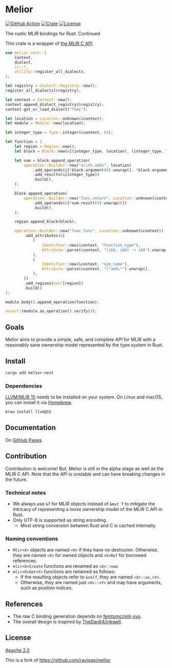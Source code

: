 # Melior

[![GitHub Action](https://img.shields.io/github/actions/workflow/status/edg-l/melior-next/test.yaml?branch=main&style=flat-square)](https://github.com/edg-l/melior-next/actions?query=workflow%3Atest)
[![Crate](https://img.shields.io/crates/v/melior-next.svg?style=flat-square)](https://crates.io/crates/melior)
[![License](https://img.shields.io/github/license/edg-l/melior-next.svg?style=flat-square)](LICENSE)

The rustic MLIR bindings for Rust. Continued

This crate is a wrapper of [the MLIR C API](https://mlir.llvm.org/docs/CAPI/).

```rust
use melior_next::{
    Context,
    dialect,
    ir::*,
    utility::register_all_dialects,
};

let registry = dialect::Registry::new();
register_all_dialects(&registry);

let context = Context::new();
context.append_dialect_registry(&registry);
context.get_or_load_dialect("func");

let location = Location::unknown(&context);
let module = Module::new(location);

let integer_type = Type::integer(&context, 64);

let function = {
    let region = Region::new();
    let block = Block::new(&[(integer_type, location), (integer_type, location)]);

    let sum = block.append_operation(
        operation::Builder::new("arith.addi", location)
            .add_operands(&[*block.argument(0).unwrap(), *block.argument(1).unwrap()])
            .add_results(&[integer_type])
            .build(),
    );

    block.append_operation(
        operation::Builder::new("func.return", Location::unknown(&context))
            .add_operands(&[*sum.result(0).unwrap()])
            .build(),
    );

    region.append_block(block);

    operation::Builder::new("func.func", Location::unknown(&context))
        .add_attributes(&[
            (
                Identifier::new(&context, "function_type"),
                Attribute::parse(&context, "(i64, i64) -> i64").unwrap(),
            ),
            (
                Identifier::new(&context, "sym_name"),
                Attribute::parse(&context, "\"add\"").unwrap(),
            ),
        ])
        .add_regions(vec![region])
        .build()
};

module.body().append_operation(function);

assert!(module.as_operation().verify());
```

## Goals

Melior aims to provide a simple, safe, and complete API for MLIR with a reasonably sane ownership model represented by the type system in Rust.

## Install

```sh
cargo add melior-next
```

### Dependencies

[LLVM/MLIR 15](https://llvm.org/) needs to be installed on your system. On Linux and macOS, you can install it via [Homebrew](https://brew.sh).

```sh
brew install llvm@15
```

## Documentation

On [GitHub Pages](https://raviqqe.github.io/melior/melior/).

## Contribution

Contribution is welcome! But, Melior is still in the alpha stage as well as the MLIR C API. Note that the API is unstable and can have breaking changes in the future.

### Technical notes

- We always use `&T` for MLIR objects instead of `&mut T` to mitigate the intricacy of representing a loose ownership model of the MLIR C API in Rust.
- Only UTF-8 is supported as string encoding.
  - Most string conversion between Rust and C is cached internally.

### Naming conventions

- `Mlir<X>` objects are named `<X>` if they have no destructor. Otherwise, they are named `<X>` for owned objects and `<X>Ref` for borrowed references.
- `mlir<X>Create` functions are renamed as `<X>::new`.
- `mlir<X>Get<Y>` functions are renamed as follows:
  - If the resulting objects refer to `&self`, they are named `<X>::as_<Y>`.
  - Otherwise, they are named just `<X>::<Y>` and may have arguments, such as position indices.

## References

- The raw C binding generation depends on [femtomc/mlir-sys](https://github.com/femtomc/mlir-sys).
- The overall design is inspired by [TheDan64/inkwell](https://github.com/TheDan64/inkwell).

## License

[Apache 2.0](LICENSE)

This is a fork of <https://github.com/raviqqe/melior>
